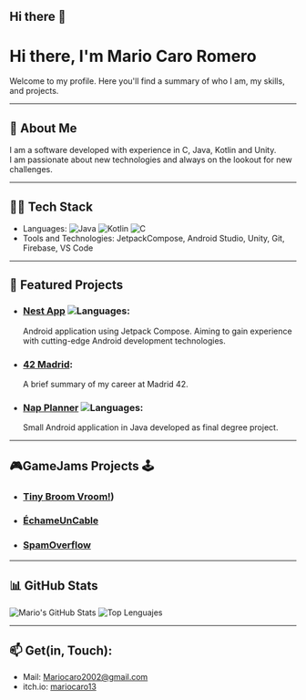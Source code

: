 ## Hi there 👋

<!--
**mariocaro13/mariocaro13** is a ✨ _special_ ✨ repository because its `README.md` (this file) appears on your GitHub profile.

Here are some ideas to get you started:

- 🔭 I’m currently working on ...
- 🌱 I’m currently learning ...
- 👯 I’m looking to collaborate on ...
- 🤔 I’m looking for help with ...
- 💬 Ask me about ...
- 📫 How to reach me: ...
- 😄 Pronouns: ...
- ⚡ Fun fact: ...
-->
# Hi there, I'm Mario Caro Romero

Welcome to my profile. Here you'll find a summary of who I am, my skills, and projects.

---

## 💬 About Me

I am a software developed with experience in C, Java, Kotlin and Unity.  
I am passionate about new technologies and always on the lookout for new challenges.

---

## 🧑‍💻 Tech Stack

- Languages: ![Java](https://img.shields.io/badge/Java-orange?logo=java&logoColor=white&style=flat-square) ![Kotlin](https://img.shields.io/badge/Kotlin-7F52FF?logo=kotlin&logoColor=white&style=flat-square) ![C](https://img.shields.io/badge/C-00599C?logo=c&logoColor=white&style=flat-square)
- Tools and Technologies: JetpackCompose, Android Studio, Unity, Git, Firebase, VS Code  

---

## 🔭 Featured Projects

- ### **[Nest App](https://github.com/mariocaro13/Nest-App)** ![Languages](https://img.shields.io/github/languages/top/mariocaro13/Nest-App):
  Android application using Jetpack Compose. Aiming to gain experience with cutting-edge Android development technologies.

- ### **[42 Madrid](https://github.com/mariocaro13/42_Madrid)**:  
  A brief summary of my career at Madrid 42.
  
- ### **[Nap Planner](https://github.com/mariocaro13/NapPlanner)** ![Languages](https://img.shields.io/github/languages/top/mariocaro13/NapPlanner):  
  Small Android application in Java developed as final degree project.  

---

## 🎮GameJams Projects 🕹️

- ### **[Tiny Broom Vroom!](https://laucia111.itch.io/tiny-broom-vroom))**
- ### **[ÉchameUnCable](https://villartyom.itch.io/echameuncable)**
- ### **[SpamOverflow](https://villartyom.itch.io/spamoverflow)**


---
## 📊 GitHub Stats

![Mario's GitHub Stats](https://github-readme-stats.vercel.app/api?username=mariocaro13&show_icons=true&theme=dark&hide_border=true)
![Top Lenguajes](https://github-readme-stats.vercel.app/api/top-langs?username=mariocaro13&layout=compact&theme=dark&hide_border=true)

---
## 📫 Get(in, Touch):
- Mail: Mariocaro2002@gmail.com
- itch.io: [mariocaro13](https://mariocaro13.itch.io)
